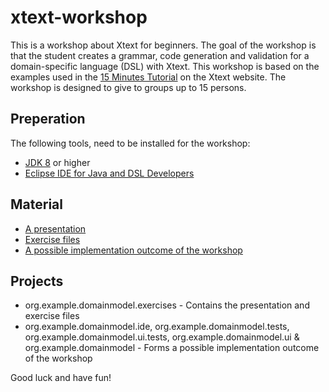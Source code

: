 # xtext-workshop
This is a workshop about Xtext for beginners. The goal of the workshop is that the student creates a grammar, code generation and validation for a domain-specific language (DSL) with Xtext. This workshop is based on the examples used in the [15 Minutes Tutorial](https://eclipse.org/Xtext/documentation/102_domainmodelwalkthrough.html) on the Xtext website. The workshop is designed to give to groups up to 15 persons.

## Preperation
The following tools, need to be installed for the workshop:
* [JDK 8](http://www.oracle.com/technetwork/java/javase/downloads/jdk8-downloads-2133151.html) or higher
* [Eclipse IDE for Java and DSL Developers](http://www.eclipse.org/downloads/eclipse-packages/)

## Material
* [A presentation](https://github.com/dvdkruk/xtext-workshop/tree/master/org.example.domainmodel.exercises)
* [Exercise files](https://github.com/dvdkruk/xtext-workshop/tree/master/org.example.domainmodel.exercises/exercisefiles)
* [A possible implementation outcome of the workshop](https://github.com/dvdkruk/xtext-workshop/tree/master/org.example.domainmodel.exercises/exercisefiles)

## Projects
* org.example.domainmodel.exercises - Contains the presentation and exercise files
* org.example.domainmodel.ide, org.example.domainmodel.tests, org.example.domainmodel.ui.tests, org.example.domainmodel.ui & org.example.domainmodel - Forms a possible implementation outcome of the workshop

Good luck and have fun!
